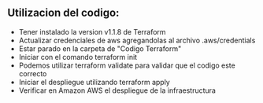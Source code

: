 ## Utilizacion del codigo:
  - Tener instalado la version v1.1.8 de Terraform
  - Actualizar credenciales de aws agregandolas al archivo .aws/credentials
  - Estar parado en la carpeta de "Codigo Terraform"
  - Iniciar con el comando terraform init
  - Podemos utilizar terraform validate para validar que el codigo este correcto
  - Iniciar el despliegue utilizando terraform apply
  - Verificar en Amazon AWS el despliegue de la infraestructura
